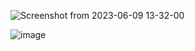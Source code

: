 ![Screenshot from 2023-06-09 13-32-00](https://github.com/web-god/login-form/assets/132649294/8218d58a-a4bb-40c0-9a0e-10503bc9f70b)


![image](https://github.com/web-god/login-form/assets/132649294/13910ee0-da75-471b-90bf-14ee96e473cb)

